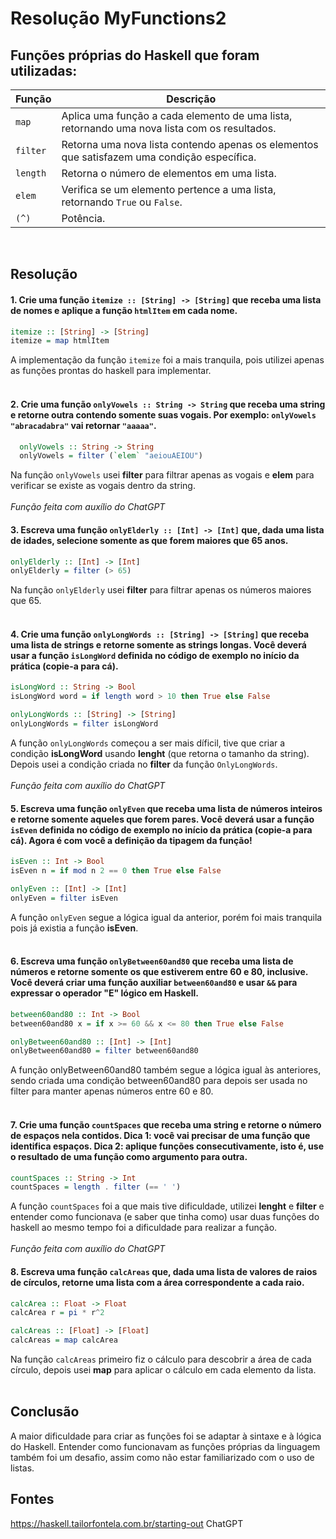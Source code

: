 # Resolução MyFunctions2

## Funções próprias do Haskell que foram utilizadas:
| Função         | Descrição                                                                                   |
|----------------|---------------------------------------------------------------------------------------------|
| `map`          | Aplica uma função a cada elemento de uma lista, retornando uma nova lista com os resultados.|
| `filter`       | Retorna uma nova lista contendo apenas os elementos que satisfazem uma condição específica. |
| `length`       | Retorna o número de elementos em uma lista.                                               |
| `elem`         | Verifica se um elemento pertence a uma lista, retornando `True` ou `False`.               |
| `(^)`          | Potência.                                             |

<br>

##  Resolução
#### 1. Crie uma função `itemize :: [String] -> [String]` que receba uma lista de nomes e aplique a função `htmlItem` em cada nome.

  ```haskell
itemize :: [String] -> [String]
itemize = map htmlItem
```
A implementação da função `itemize` foi a mais tranquila, pois utilizei apenas as funções prontas do haskell para implementar.<br><br>

#### 2. Crie uma função `onlyVowels :: String -> String` que receba uma string e retorne outra contendo somente suas vogais. Por exemplo: `onlyVowels "abracadabra"` vai retornar `"aaaaa"`.

```haskell
  onlyVowels :: String -> String
  onlyVowels = filter (`elem` "aeiouAEIOU")

```

Na função `onlyVowels` usei **filter** para filtrar apenas as vogais e **elem** para verificar se existe as vogais dentro da string.<br><br>
*Função feita com auxílio do ChatGPT*

#### 3. Escreva uma função `onlyElderly :: [Int] -> [Int]` que, dada uma lista de idades, selecione somente as que forem maiores que 65 anos.

```haskell
onlyElderly :: [Int] -> [Int]
onlyElderly = filter (> 65)
```

Na função `onlyElderly` usei **filter** para filtrar apenas os números maiores que 65.<br><br>

#### 4. Crie uma função `onlyLongWords :: [String] -> [String]` que receba uma lista de strings e retorne somente as strings longas. Você deverá usar a função `isLongWord` definida no código de exemplo no início da prática (copie-a para cá).

```haskell
isLongWord :: String -> Bool
isLongWord word = if length word > 10 then True else False

onlyLongWords :: [String] -> [String]
onlyLongWords = filter isLongWord
```

A função `onlyLongWords` começou a ser mais díficil, tive que criar a condição **isLongWord** usando **lenght** (que retorna o tamanho da string).  Depois usei a condição criada no **filter** da função `OnlyLongWords`. <br><br>
*Função feita com auxílio do ChatGPT*

#### 5. Escreva uma função `onlyEven` que receba uma lista de números inteiros e retorne somente aqueles que forem pares. Você deverá usar a função `isEven` definida no código de exemplo no início da prática (copie-a para cá). Agora é com você a definição da tipagem da função!

```haskell
isEven :: Int -> Bool
isEven n = if mod n 2 == 0 then True else False

onlyEven :: [Int] -> [Int]
onlyEven = filter isEven
```

A função `onlyEven` segue a lógica igual da anterior, porém foi mais tranquila pois já existia a função **isEven**.<br><br>

#### 6. Escreva uma função `onlyBetween60and80` que receba uma lista de números e retorne somente os que estiverem entre 60 e 80, inclusive. Você deverá criar uma função auxiliar `between60and80` e usar `&&` para expressar o operador "E" lógico em Haskell.

```haskell
between60and80 :: Int -> Bool
between60and80 x = if x >= 60 && x <= 80 then True else False

onlyBetween60and80 :: [Int] -> [Int]
onlyBetween60and80 = filter between60and80
```

A função onlyBetween60and80 também segue a lógica igual às anteriores, sendo criada uma condição between60and80 para depois ser usada no filter para manter apenas números entre 60 e 80.<br><br>

#### 7. Crie uma função `countSpaces` que receba uma string e retorne o número de espaços nela contidos. Dica 1: você vai precisar de uma função que identifica espaços. Dica 2: aplique funções consecutivamente, isto é, use o resultado de uma função como argumento para outra. 

```haskell
countSpaces :: String -> Int
countSpaces = length . filter (== ' ')
```
A função `countSpaces` foi a que mais tive dificuldade, utilizei **lenght** e **filter** e entender como funcionava (e saber que tinha como) usar duas funções do haskell ao mesmo tempo foi a dificuldade para realizar a função. <br><br>
*Função feita com auxílio do ChatGPT*

#### 8. Escreva uma função `calcAreas` que, dada uma lista de valores de raios de círculos, retorne uma lista com a área correspondente a cada raio.

```haskell
calcArea :: Float -> Float
calcArea r = pi * r^2

calcAreas :: [Float] -> [Float]
calcAreas = map calcArea

```
Na função `calcAreas` primeiro fiz o cálculo para descobrir a área de cada círculo, depois usei **map** para aplicar o cálculo em cada elemento da lista.<br><br>

## Conclusão

A maior dificuldade para criar as funções foi se adaptar à sintaxe e à lógica do Haskell. Entender como funcionavam as funções próprias da linguagem também foi um desafio, assim como não estar familiarizado com o uso de listas.

## Fontes

https://haskell.tailorfontela.com.br/starting-out
ChatGPT
